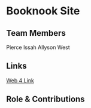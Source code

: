# Booknook Site

## Team Members

Pierce Issah
Allyson West

## Links

[Web 4 Link]()

## Role & Contributions
